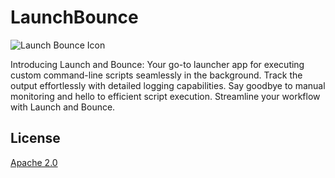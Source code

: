 # LaunchBounce

![Launch Bounce Icon](https://github.com/Therena/LaunchBounce/blob/master/LaunchBounce/Sources/LaunchBounce.ico?raw=true)

Introducing Launch and Bounce: Your go-to launcher app for executing custom command-line scripts seamlessly in the background. Track the output effortlessly with detailed logging capabilities. Say goodbye to manual monitoring and hello to efficient script execution. Streamline your workflow with Launch and Bounce.

## License

[Apache 2.0](https://github.com/Therena/LaunchBounce/blob/master/LICENSE)
